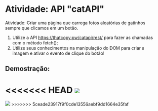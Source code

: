 # Atividade: API "catAPI"

Atividade: Criar uma página que carrega fotos aleatórias de gatinhos sempre que clicamos em um botão.

1. Utilize a API https://thatcopy.pw/catapi/rest/ para fazer as chamadas com o método fetch();
2. Utilize seus conhecimentos na manipulação do DOM para criar a imagem e ativar o evento de clique do botão!

## Demostração:

<<<<<<< HEAD
<img src="https://i.makeagif.com/media/4-19-2022/k8C1dg.gif">
=======
<img src='https://i.picasion.com/pic92/1d568341a1dfa0478f023df306c235cd.gif'>
>>>>>>> 5ceade23917f9f0cde13556aebf9dd1664e35faf

